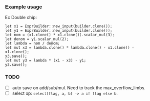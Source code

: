 ### Example usage

Ec Double chip:

```     
let x1 = ExprBuilder::new_input(builder.clone());
let y1 = ExprBuilder::new_input(builder.clone());
let nom = (x1.clone() * x1.clone()).scalar_mul(3);
let denom = y1.scalar_mul(2);
let lambda = nom / denom;
let mut x3 = lambda.clone() * lambda.clone() - x1.clone() - x1.clone();
x3.save();
let mut y3 = lambda * (x1 - x3) - y1;
y3.save();
```

### TODO
- [ ] auto save on add/sub/mul. Need to track the max_overflow_limbs.
- [ ] select op: `select(flag, a, b) -> a if flag else b`.